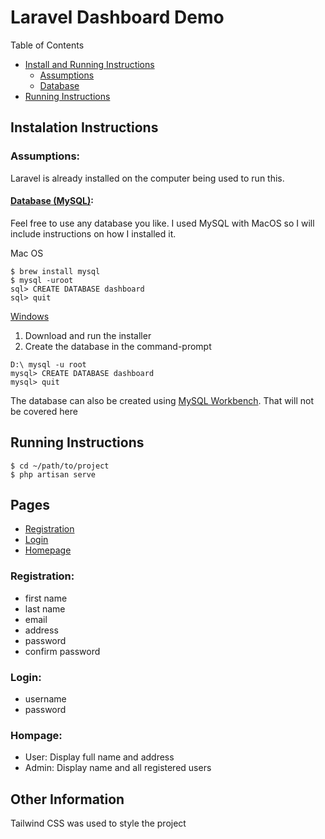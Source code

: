 # Laravel Dashboard Demo

Table of Contents

-   [Install and Running Instructions](#install-and-running-instructions)
    -   [Assumptions](#assumptions)
    -   [Database](#database-mysqlhttpswwwmysqltutorialorggetting-started-with-mysql)
-   [Running Instructions](#running-instructions)

## Instalation Instructions

### Assumptions:

Laravel is already installed on the computer being used to run this.

#### [Database (MySQL)](https://www.mysqltutorial.org/getting-started-with-mysql/):

Feel free to use any database you like. I used MySQL with MacOS so I will include instructions on how I installed it.

Mac OS

```
$ brew install mysql
$ mysql -uroot
sql> CREATE DATABASE dashboard
sql> quit
```

[Windows](https://www.mysqltutorial.org/install-mysql/)

1. Download and run the installer
1. Create the database in the command-prompt

```
D:\ mysql -u root
mysql> CREATE DATABASE dashboard
mysql> quit
```

The database can also be created using [MySQL Workbench](https://www.mysqltutorial.org/getting-started-with-mysql/connect-to-mysql-server/). That will not be covered here

## Running Instructions

```
$ cd ~/path/to/project
$ php artisan serve
```

## Pages

-   [Registration](#registration)
-   [Login](#login)
-   [Homepage](#hompage)

### Registration:

-   first name
-   last name
-   email
-   address
-   password
-   confirm password

### Login:

-   username
-   password

### Hompage:

-   User: Display full name and address
-   Admin: Display name and all registered users

## Other Information

Tailwind CSS was used to style the project
